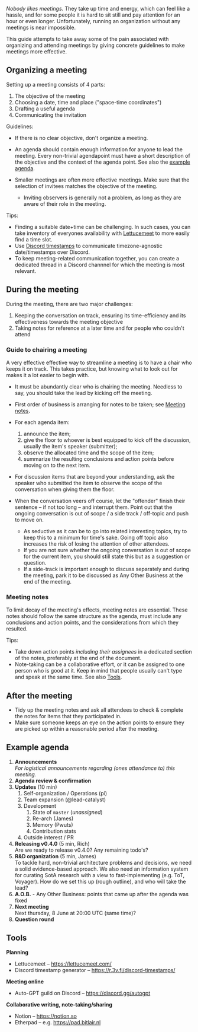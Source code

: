 *Nobody likes meetings.* They take up time and energy, which can feel like a hassle, and for some people it is hard to sit still and pay attention for an hour or even longer. Unfortunately, running an organization without any meetings is near impossible.

This guide attempts to take away some of the pain associated with organizing and attending meetings by giving concrete guidelines to make meetings more effective.

## Organizing a meeting
Setting up a meeting consists of 4 parts:
1. The objective of the meeting
2. Choosing a date, time and place ("space-time coordinates")
3. Drafting a useful agenda
4. Communicating the invitation

Guidelines:

* If there is no clear objective, don't organize a meeting.

* An agenda should contain enough information for anyone to lead the meeting. Every non-trivial agendapoint must have a short description of the objective and the context of the agenda point. See also the [example agenda](#example-agenda).

* Smaller meetings are often more effective meetings. Make sure that the selection of invitees matches the objective of the meeting.
  * Inviting observers is generally not a problem, as long as they are aware of their role in the meeting.

Tips:
* Finding a suitable date+time can be challenging. In such cases, you can take inventory of everyones availability with [Lettucemeet] to more easily find a time slot.
* Use [Discord timestamps] to communicate timezone-agnostic date/timestamps over Discord.
* To keep meeting-related communication together, you can create a dedicated thread in a Discord channnel for which the meeting is most relevant.

## During the meeting
During the meeting, there are two major challenges:
1. Keeping the conversation on track, ensuring its time-efficiency and its effectiveness towards the meeting objective
2. Taking notes for reference at a later time and for people who couldn't attend

### Guide to chairing a meeting
A very effective effective way to streamline a meeting is to have a chair who keeps it on track. This takes practice, but knowing what to look out for makes it a lot easier to begin with.

* It must be abundantly clear who is chairing the meeting. Needless to say, you should take the lead by kicking off the meeting.

* First order of business is arranging for notes to be taken; see [Meeting notes](#meeting-notes).

* For each agenda item:
  1. announce the item;
  2. give the floor to whoever is best equipped to kick off the discussion, usually the item's speaker (submitter);
  3. observe the allocated time and the scope of the item;
  4. summarize the resulting conclusions and action points before moving on to the next item.

* For discussion items that are beyond your understanding, ask the speaker who submitted the item to observe the scope of the conversation when giving them the floor.

* When the conversation veers off course, let the "offender" finish their sentence &ndash; if not too long &ndash; and interrupt them. Point out that the ongoing conversation is out of scope / a side track / off-topic and push to move on.
  * As seductive as it can be to go into related interesting topics, try to keep this to a minimum for time's sake. Going off topic also increases the risk of losing the attention of other attendees.
  * If you are not sure whether the ongoing conversation is out of scope for the current item, you should still state this but as a suggestion or question.
  * If a side-track is important enough to discuss separately and during the meeting, park it to be discussed as Any Other Business at the end of the meeting.

### Meeting notes
To limit decay of the meeting's effects, meeting notes are essential. These notes should follow the same structure as the agenda, must include any conclusions and action points, and the considerations from which they resulted.

Tips:
  * Take down action points *including their assignees* in a dedicated section of the notes, preferably at the end of the document.
  * Note-taking can be a collaborative effort, or it can be assigned to one person who is good at it. Keep in mind that people usually can't type and speak at the same time.
  See also [Tools](#tools).

[Lettucemeet]: https://lettucemeet.com/
[Discord timestamps]: https://lettucemeet.com/

## After the meeting
* Tidy up the meeting notes and ask all attendees to check & complete the notes for items that they participated in.
* Make sure someone keeps an eye on the action points to ensure they are picked up within a reasonable period after the meeting.

## Example agenda
1. **Announcements**  
   _For logistical announcements regarding (ones attendance to) this meeting._
2. **Agenda review & confirmation**
3. **Updates** (10 min)
    1. Self-organization / Operations (pi)
    2. Team expansion (@lead-catalyst)
    3. Development
        1. State of `master` (*unassigned*)
        2. Re-arch (James)
        3. Memory (Pwuts)
        4. Contribution stats
    4. Outside interest / PR
4. **Releasing v0.4.0** (5 min, Rich)  
   Are we ready to release v0.4.0? Any remaining todo's?
5. **R&D organization** (5 min, James)  
   To tackle hard, non-trivial architecture problems and decisions, we need a solid evidence-based approach. We also need an information system for curating SotA research with a view to fast-implementing (e.g. ToT, Voyager).
   How do we set this up (rough outline), and who will take the lead?
6. **A.O.B.** - Any Other Business: points that came up after the agenda was fixed
7. **Next meeting**  
   Next thursday, 8 June at 20:00 UTC (same time)?
8. **Question round**

## Tools

**Planning**
* Lettucemeet &ndash;
  https://lettucemeet.com/
* Discord timestamp generator &ndash;
  https://r.3v.fi/discord-timestamps/

**Meeting online**
* Auto-GPT guild on Discord &ndash;
  https://discord.gg/autogpt

**Collaborative writing, note-taking/sharing**
* Notion &ndash;
  https://notion.so
* Etherpad &ndash;
  e.g. https://pad.bitlair.nl
